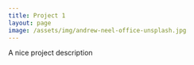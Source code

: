 ```yaml
---
title: Project 1
layout: page
image: /assets/img/andrew-neel-office-unsplash.jpg
---
```


A nice project description
